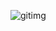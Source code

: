 ![gitimg](https://github.com/IOT-Club-Mangu/Git-Github-Crash-Course/assets/98217039/6988583d-1d22-497f-941a-f3e99078eb26)
